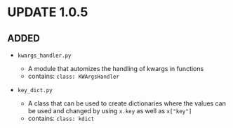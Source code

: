 # UPDATE 1.0.5

## ADDED

- `kwargs_handler.py`
	- A module that automizes the handling of kwargs in functions
	- contains: `class: KWArgsHandler`

- `key_dict.py`
	- A class that can be used to create dictionaries where the values can be used and changed by using `x.key` as well as `x["key"]`
	- contains: `class: kdict`